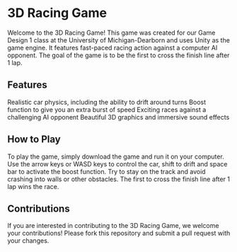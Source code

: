 # 3D Racing Game
Welcome to the 3D Racing Game! This game was created for our Game Design 1 class at the University of Michigan-Dearborn and uses Unity as the game engine. It features fast-paced racing action against a computer AI opponent. The goal of the game is to be the first to cross the finish line after 1 lap. 

## Features
Realistic car physics, including the ability to drift around turns
Boost function to give you an extra burst of speed
Exciting races against a challenging AI opponent
Beautiful 3D graphics and immersive sound effects

## How to Play
To play the game, simply download the game and run it on your computer. Use the arrow keys or WASD keys to control the car, shift to drift and space bar to activate the boost function. Try to stay on the track and avoid crashing into walls or other obstacles. The first to cross the finish line after 1 lap wins the race.

## Contributions
If you are interested in contributing to the 3D Racing Game, we welcome your contributions! Please fork this repository and submit a pull request with your changes.
